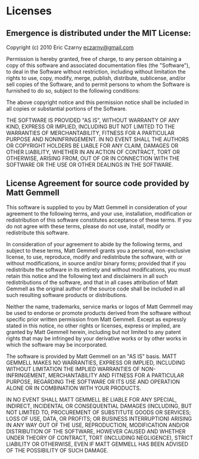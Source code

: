 # Licenses

## Emergence is distributed under the MIT License:

Copyright (c) 2010 Eric Czarny <eczarny@gmail.com>

Permission  is hereby granted, free of charge, to any person obtaining a copy of
this  software  and  associated documentation files (the "Software"), to deal in
the  Software  without  restriction,  including without limitation the rights to
use,  copy,  modify,  merge, publish, distribute, sublicense, and/or sell copies
of  the  Software, and to permit persons to whom the Software is furnished to do
so, subject to the following conditions:

The  above  copyright notice and this permission notice shall be included in all
copies or substantial portions of the Software.

THE  SOFTWARE  IS  PROVIDED  "AS  IS",  WITHOUT WARRANTY OF ANY KIND, EXPRESS OR
IMPLIED,  INCLUDING  BUT  NOT  LIMITED  TO  THE  WARRANTIES  OF MERCHANTABILITY,
FITNESS  FOR  A  PARTICULAR  PURPOSE  AND NONINFRINGEMENT. IN NO EVENT SHALL THE
AUTHORS  OR  COPYRIGHT  HOLDERS  BE  LIABLE  FOR  ANY  CLAIM,  DAMAGES  OR OTHER
LIABILITY,  WHETHER  IN  AN ACTION OF CONTRACT, TORT OR OTHERWISE, ARISING FROM,
OUT  OF  OR  IN CONNECTION WITH THE SOFTWARE OR THE USE OR OTHER DEALINGS IN THE
SOFTWARE.

## License Agreement for source code provided by Matt Gemmell

This  software  is  supplied  to  you  by  Matt Gemmell in consideration of your
agreement  to  the  following terms, and your use, installation, modification or
redistribution of this software constitutes acceptance of these terms. If you do
not  agree  with these terms, please do not use, install, modify or redistribute
this software.

In  consideration of your agreement to abide by the following terms, and subject
to  these  terms,  Matt Gemmell grants you a personal, non-exclusive license, to
use,   reproduce,   modify  and  redistribute  the  software,  with  or  without
modifications,  in source and/or binary forms; provided that if you redistribute
the  software  in  its  entirety and without modifications, you must retain this
notice and the following text and disclaimers in all such redistributions of the
software,  and  that  in  all  cases attribution of Matt Gemmell as the original
author  of  the  source  code  shall  be included in all such resulting software
products or distributions.

Neither the name, trademarks, service marks or logos of Matt Gemmell may be used
to  endorse or promote products derived from the software without specific prior
written permission from Matt Gemmell. Except as expressly stated in this notice,
no  other  rights  or  licenses, express or implied, are granted by Matt Gemmell
herein,  including but not limited to any patent rights that may be infringed by
your  derivative  works  or  by  other  works  in  which  the  software  may  be
incorporated.

The software is provided by Matt Gemmell on an "AS IS" basis. MATT GEMMELL MAKES
NO  WARRANTIES,  EXPRESS  OR  IMPLIED,  INCLUDING WITHOUT LIMITATION THE IMPLIED
WARRANTIES  OF  NON-INFRINGEMENT,  MERCHANTABILITY  AND FITNESS FOR A PARTICULAR
PURPOSE, REGARDING THE SOFTWARE OR ITS USE AND OPERATION ALONE OR IN COMBINATION
WITH YOUR PRODUCTS.

IN  NO  EVENT SHALL MATT GEMMELL BE LIABLE FOR ANY SPECIAL, INDIRECT, INCIDENTAL
OR  CONSEQUENTIAL  DAMAGES  (INCLUDING,  BUT  NOT  LIMITED  TO,  PROCUREMENT  OF
SUBSTITUTE  GOODS  OR  SERVICES;  LOSS  OF  USE,  DATA,  OR PROFITS; OR BUSINESS
INTERRUPTION)  ARISING  IN  ANY  WAY  OUT OF THE USE, REPRODUCTION, MODIFICATION
AND/OR  DISTRIBUTION OF THE SOFTWARE, HOWEVER CAUSED AND WHETHER UNDER THEORY OF
CONTRACT,  TORT  (INCLUDING  NEGLIGENCE), STRICT LIABILITY OR OTHERWISE, EVEN IF
MATT GEMMELL HAS BEEN ADVISED OF THE POSSIBILITY OF SUCH DAMAGE.